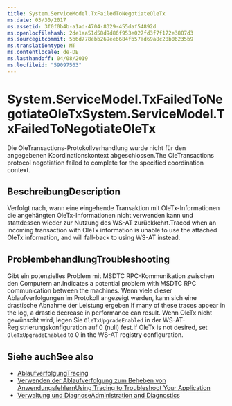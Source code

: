 ```yaml
---
title: System.ServiceModel.TxFailedToNegotiateOleTx
ms.date: 03/30/2017
ms.assetid: 3f0f0b4b-a1ad-4704-8329-455daf54892d
ms.openlocfilehash: 2de1aa51d58d9d86f953e027fd3f7f172e3887d3
ms.sourcegitcommit: 5b6d778ebb269ee6684fb57ad69a8c28b06235b9
ms.translationtype: MT
ms.contentlocale: de-DE
ms.lasthandoff: 04/08/2019
ms.locfileid: "59097563"
---
```

# <a name="systemservicemodeltxfailedtonegotiateoletx"></a><span data-ttu-id="b9ac8-102">System.ServiceModel.TxFailedToNegotiateOleTx</span><span class="sxs-lookup"><span data-stu-id="b9ac8-102">System.ServiceModel.TxFailedToNegotiateOleTx</span></span>
<span data-ttu-id="b9ac8-103">Die OleTransactions-Protokollverhandlung wurde nicht für den angegebenen Koordinationskontext abgeschlossen.</span><span class="sxs-lookup"><span data-stu-id="b9ac8-103">The OleTransactions protocol negotiation failed to complete for the specified coordination context.</span></span>  
  
## <a name="description"></a><span data-ttu-id="b9ac8-104">Beschreibung</span><span class="sxs-lookup"><span data-stu-id="b9ac8-104">Description</span></span>  
 <span data-ttu-id="b9ac8-105">Verfolgt nach, wann eine eingehende Transaktion mit OleTx-Informationen die angehängten OleTx-Informationen nicht verwenden kann und stattdessen wieder zur Nutzung des WS-AT zurückkehrt.</span><span class="sxs-lookup"><span data-stu-id="b9ac8-105">Traced when an incoming transaction with OleTx information is unable to use the attached OleTx information, and will fall-back to using WS-AT instead.</span></span>  
  
## <a name="troubleshooting"></a><span data-ttu-id="b9ac8-106">Problembehandlung</span><span class="sxs-lookup"><span data-stu-id="b9ac8-106">Troubleshooting</span></span>  
 <span data-ttu-id="b9ac8-107">Gibt ein potenzielles Problem mit MSDTC RPC-Kommunikation zwischen den Computern an.</span><span class="sxs-lookup"><span data-stu-id="b9ac8-107">Indicates a potential problem with MSDTC RPC communication between the machines.</span></span> <span data-ttu-id="b9ac8-108">Wenn viele dieser Ablaufverfolgungen im Protokoll angezeigt werden, kann sich eine drastische Abnahme der Leistung ergeben.</span><span class="sxs-lookup"><span data-stu-id="b9ac8-108">If many of these traces appear in the log, a drastic decrease in performance can result.</span></span>  <span data-ttu-id="b9ac8-109">Wenn OleTx nicht gewünscht wird, legen Sie `OleTxUpgradeEnabled` in der WS-AT-Registrierungskonfiguration auf 0 (null) fest.</span><span class="sxs-lookup"><span data-stu-id="b9ac8-109">If OleTx is not desired, set `OleTxUpgradeEnabled` to 0 in the WS-AT registry configuration.</span></span>  
  
## <a name="see-also"></a><span data-ttu-id="b9ac8-110">Siehe auch</span><span class="sxs-lookup"><span data-stu-id="b9ac8-110">See also</span></span>

- [<span data-ttu-id="b9ac8-111">Ablaufverfolgung</span><span class="sxs-lookup"><span data-stu-id="b9ac8-111">Tracing</span></span>](../../../../../docs/framework/wcf/diagnostics/tracing/index.md)
- [<span data-ttu-id="b9ac8-112">Verwenden der Ablaufverfolgung zum Beheben von Anwendungsfehlern</span><span class="sxs-lookup"><span data-stu-id="b9ac8-112">Using Tracing to Troubleshoot Your Application</span></span>](../../../../../docs/framework/wcf/diagnostics/tracing/using-tracing-to-troubleshoot-your-application.md)
- [<span data-ttu-id="b9ac8-113">Verwaltung und Diagnose</span><span class="sxs-lookup"><span data-stu-id="b9ac8-113">Administration and Diagnostics</span></span>](../../../../../docs/framework/wcf/diagnostics/index.md)

